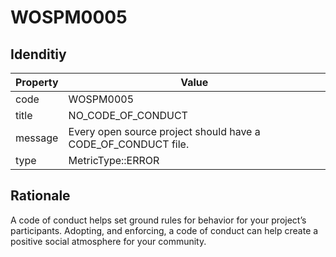 # WOSPM0005

## Idenditiy

| Property        | Value           |
| ------------- |-------------|
| code      | WOSPM0005 |
| title      | NO_CODE_OF_CONDUCT      |
| message | Every open source project should have a CODE_OF_CONDUCT file.     |
| type | MetricType::ERROR      |

## Rationale

A code of conduct helps set ground rules for behavior for your project’s participants. Adopting, and enforcing, a code of conduct can help create a positive social atmosphere for your community.
